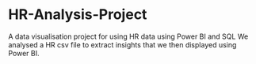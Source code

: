 # HR-Analysis-Project
A data visualisation project for using HR data using Power BI and SQL
We analysed a HR csv file to extract insights that we then displayed using Power BI.

